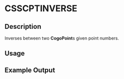 # CSSCPTINVERSE

## Description

Inverses between two **CogoPoint**s given point numbers.

## Usage

## Example Output

```
```
